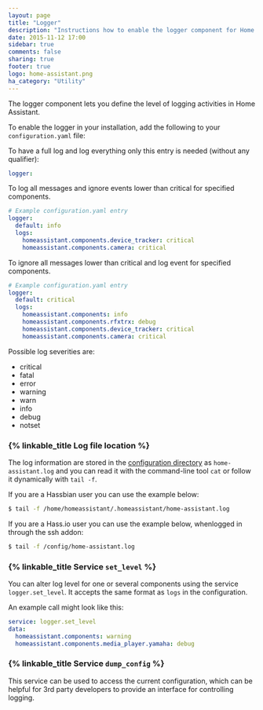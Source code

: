 ```yaml
---
layout: page
title: "Logger"
description: "Instructions how to enable the logger component for Home Assistant."
date: 2015-11-12 17:00
sidebar: true
comments: false
sharing: true
footer: true
logo: home-assistant.png
ha_category: "Utility"
---
```


The logger component lets you define the level of logging activities in Home Assistant.

To enable the logger in your installation, add the following to your `configuration.yaml` file:

To have a full log and log everything only this entry is needed (without any qualifier):
```yaml
logger:
```
To log all messages and ignore events lower than critical for specified components.

```yaml
# Example configuration.yaml entry
logger:
  default: info
  logs:
    homeassistant.components.device_tracker: critical
    homeassistant.components.camera: critical
```

To ignore all messages lower than critical and log event for specified components.

```yaml
# Example configuration.yaml entry
logger:
  default: critical
  logs:
    homeassistant.components: info
    homeassistant.components.rfxtrx: debug
    homeassistant.components.device_tracker: critical
    homeassistant.components.camera: critical
```

Possible log severities are:

- critical
- fatal
- error
- warning
- warn
- info
- debug
- notset

### {% linkable_title Log file location %}

The log information are stored in the [configuration directory](/docs/configuration/) as `home-assistant.log` and you can read it with the command-line tool `cat` or follow it dynamically with `tail -f`. 

If you are a Hassbian user you can use the example below:

```bash
$ tail -f /home/homeassistant/.homeassistant/home-assistant.log
```

If you are a Hass.io user you can use the example below, whenlogged in through the ssh addon:

```bash
$ tail -f /config/home-assistant.log
```
 
### {% linkable_title Service `set_level` %}

You can alter log level for one or several components using the service
``logger.set_level``. It accepts the same format as ``logs`` in the configuration.

An example call might look like this:

```yaml
service: logger.set_level
data:
  homeassistant.components: warning
  homeassistant.components.media_player.yamaha: debug
```

### {% linkable_title Service `dump_config` %}

This service can be used to access the current configuration,
which can be helpful for 3rd party developers to provide an interface for controlling logging.

